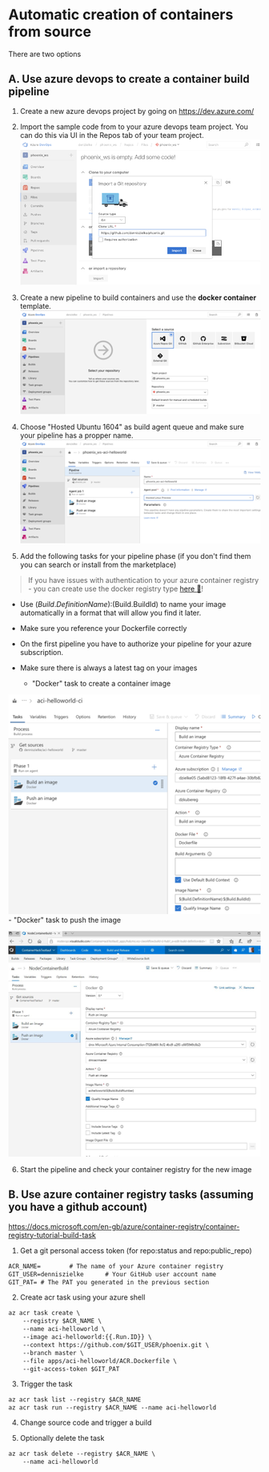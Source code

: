 # Automatic creation of containers from source
There are two options

## A. Use azure devops to create a container build pipeline

1. Create a new azure devops project by going on https://dev.azure.com/ 

2. Import the sample code from to your azure devops team project. You can do this via UI in the Repos tab of your team project.
![](images/azuredevops_import_project.png)

3. Create a new pipeline to build containers and use the **docker container** template.
![](images/azuredevops_new_pipeline.png)

4. Choose "Hosted Ubuntu 1604" as build agent queue and make sure your pipeline has a propper name.
![](images/azuredevops_pipeline_pool.png)

5. Add the following tasks for your pipeline phase (if you don't find them you can search or install from the marketplace)

> If you have issues with authentication to your azure container registry - you can create use the docker registry type  [here :blue_book:](azuredevops_service_connection.md)!

- Use $(Build.DefinitionName):$(Build.BuildId) to name your image automatically in a format that will allow you find it later. 
- Make sure you reference your Dockerfile correctly
- On the first pipeline you have to authorize your pipeline for your azure subscription.
- Make sure there is always a latest tag on your images

    - "Docker" task to create a container image

![](images/vstsbuild.png)
    - "Docker" task to push the image
    
![](images/vstshelloworldpushimage.jpg)

6. Start the pipeline and check your container registry for the new image


## B. Use azure container registry tasks (assuming you have a github account)
https://docs.microsoft.com/en-gb/azure/container-registry/container-registry-tutorial-build-task

1. Get a git personal access token (for repo:status and repo:public_repo)
```
ACR_NAME=        # The name of your Azure container registry
GIT_USER=denniszielke      # Your GitHub user account name
GIT_PAT= # The PAT you generated in the previous section
````

2. Create acr task using your azure shell
```
az acr task create \
    --registry $ACR_NAME \
    --name aci-helloworld \
    --image aci-helloworld:{{.Run.ID}} \
    --context https://github.com/$GIT_USER/phoenix.git \
    --branch master \
    --file apps/aci-helloworld/ACR.Dockerfile \
    --git-access-token $GIT_PAT
```

3. Trigger the task
```
az acr task list --registry $ACR_NAME 
az acr task run --registry $ACR_NAME --name aci-helloworld
```

4. Change source code and trigger a build

5. Optionally delete the task
```
az acr task delete --registry $ACR_NAME \
    --name aci-helloworld
```
